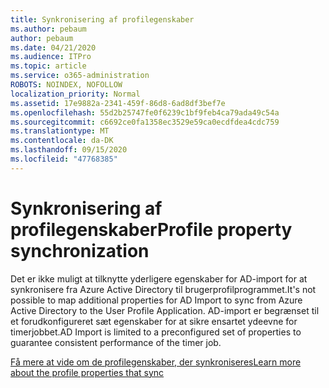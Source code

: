 ```yaml
---
title: Synkronisering af profilegenskaber
ms.author: pebaum
author: pebaum
ms.date: 04/21/2020
ms.audience: ITPro
ms.topic: article
ms.service: o365-administration
ROBOTS: NOINDEX, NOFOLLOW
localization_priority: Normal
ms.assetid: 17e9882a-2341-459f-86d8-6ad8df3bef7e
ms.openlocfilehash: 55d2b25747fe0f6239c1bf9feb4ca79ada49c54a
ms.sourcegitcommit: c6692ce0fa1358ec3529e59ca0ecdfdea4cdc759
ms.translationtype: MT
ms.contentlocale: da-DK
ms.lasthandoff: 09/15/2020
ms.locfileid: "47768385"
---
```

# <a name="profile-property-synchronization"></a><span data-ttu-id="6b3ec-102">Synkronisering af profilegenskaber</span><span class="sxs-lookup"><span data-stu-id="6b3ec-102">Profile property synchronization</span></span>

<span data-ttu-id="6b3ec-103">Det er ikke muligt at tilknytte yderligere egenskaber for AD-import for at synkronisere fra Azure Active Directory til brugerprofilprogrammet.</span><span class="sxs-lookup"><span data-stu-id="6b3ec-103">It's not possible to map additional properties for AD Import to sync from Azure Active Directory to the User Profile Application.</span></span> <span data-ttu-id="6b3ec-104">AD-import er begrænset til et forudkonfigureret sæt egenskaber for at sikre ensartet ydeevne for timerjobbet.</span><span class="sxs-lookup"><span data-stu-id="6b3ec-104">AD Import is limited to a preconfigured set of properties to guarantee consistent performance of the timer job.</span></span>
  
[<span data-ttu-id="6b3ec-105">Få mere at vide om de profilegenskaber, der synkroniseres</span><span class="sxs-lookup"><span data-stu-id="6b3ec-105">Learn more about the profile properties that sync</span></span>](https://go.microsoft.com/fwlink/?linkid=875671)
  

